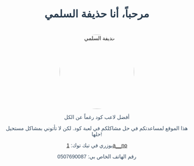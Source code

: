 <!DOCTYPE html>
<html lang="ar">
<head>
    <meta charset="UTF-8">
    <meta name="viewport" content="width=device-width, initial-scale=1.0">
    <title>حذيفة السلمي</title>
    <style>
        body {
            font-family: Arial, sans-serif;
            margin: 20px;
        }
        h1 {
            color: #2c3e50;
        }
        p {
            color: #34495e;
        }
        .profile-image {
            width: 200px;
            height: auto;
            border-radius: 50%;
            margin-top: 20px;
        }
        .container {
            text-align: center;
        }
    </style>
</head>
<body>
    <div class="container">
        <h1>مرحباً، أنا حذيفة السلمي</h1>
        <img src="path_to_your_image.jpg" alt="حذيفة السلمي" class="profile-image">
        <p>أفضل لاعب كود رغماً عن الكل</p>
        <p>هذا الموقع لمساعدتكم في حل مشاكلكم في لعبة كود. لكن لا تأتوني بمشاكل مستحيل حلها!</p>
        <p>يوزري في تيك توك: <a href="https://www.tiktok.com/@1a__no">1a__no</a></p>
        <p>رقم الهاتف الخاص بي: 0507690087</p>
    </div>
</body>
</html>
